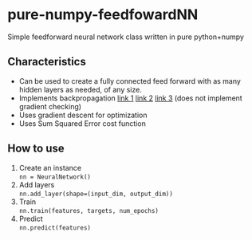 # pure-numpy-feedfowardNN
Simple feedforward neural network class written in pure python+numpy

## Characteristics
* Can be used to create a fully connected feed forward with as many hidden layers as needed, of any size.
* Implements backpropagation [link 1](http://neuralnetworksanddeeplearning.com/chap2.html) [link 2](https://www.youtube.com/watch?v=TrxeIv7RD_0&t=109s) [link 3](https://www.youtube.com/watch?v=CaRzkVaC_rs) (does not implement gradient checking)
* Uses gradient descent for optimization
* Uses Sum Squared Error cost function

## How to use
1. Create an instance  
  `nn = NeuralNetwork()`
2. Add layers  
  `nn.add_layer(shape=(input_dim, output_dim))`
3. Train  
  `nn.train(features, targets, num_epochs)`
4. Predict  
  `nn.predict(features)`

